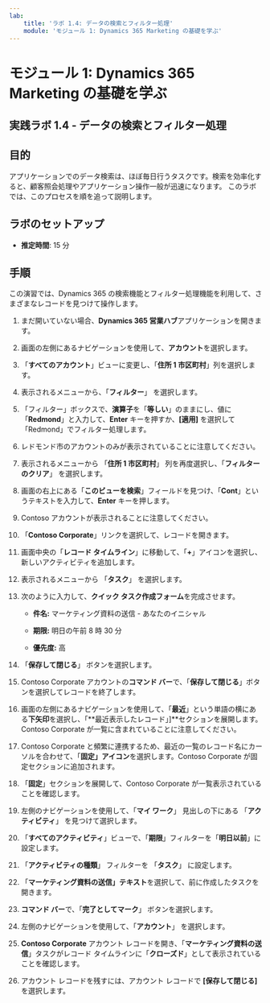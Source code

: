 ```yaml
---
lab:
    title: 'ラボ 1.4: データの検索とフィルター処理'
    module: 'モジュール 1: Dynamics 365 Marketing の基礎を学ぶ'
---
```


モジュール 1: Dynamics 365 Marketing の基礎を学ぶ
========================

## 実践ラボ 1.4 - データの検索とフィルター処理

## 目的

アプリケーションでのデータ検索は、ほぼ毎日行うタスクです。検索を効率化すると、顧客照会処理やアプリケーション操作一般が迅速になります。  このラボでは、このプロセスを順を追って説明します。

## ラボのセットアップ

  - **推定時間**: 15 分

## 手順

この演習では、Dynamics 365 の検索機能とフィルター処理機能を利用して、さまざまなレコードを見つけて操作します。 

1. まだ開いていない場合、**Dynamics 365 営業ハブ**アプリケーションを開きます。 

2. 画面の左側にあるナビゲーションを使用して、**アカウント**を選択します。 

3. 「**すべてのアカウント**」ビューに変更し、「**住所 1 市区町村**」列を選択します。 

4. 表示されるメニューから、「**フィルター**」 を選択します。

5. 「フィルター」ボックスで、**演算子**を「**等しい**」のままにし、値に「**Redmond**」と入力して、**Enter** キーを押すか、**[適用]** を選択して「Redmond」でフィルター処理します。

6. レドモンド市のアカウントのみが表示されていることに注意してください。 

7. 表示されるメニューから 「**住所 1 市区町村**」 列を再度選択し、「**フィルターのクリア**」 を選択します。 

8. 画面の右上にある「**このビューを検索**」フィールドを見つけ、「**Cont**」というテキストを入力して、**Enter** キーを押します。

9. Contoso アカウントが表示されることに注意してください。 

10. 「**Contoso Corporate**」リンクを選択して、レコードを開きます。 

11. 画面中央の「**レコード タイムライン**」に移動して、「**+**」アイコンを選択し、新しいアクティビティを追加します。 

12. 表示されるメニューから 「**タスク**」 を選択します。

13. 次のように入力して、**クイック タスク作成フォーム**を完成させます。

	- **件名:** マーケティング資料の送信 - あなたのイニシャル

	- **期限:** 明日の午前 8 時 30 分

	- **優先度:** 高

14. 「**保存して閉じる**」 ボタンを選択します。

15. Contoso Corporate アカウントの**コマンド バー**で、「**保存して閉じる**」ボタンを選択してレコードを終了します。 

16. 画面の左側にあるナビゲーションを使用して、「**最近**」という単語の横にある**下矢印**を選択し、「**最近表示したレコード」]**セクションを展開します。Contoso Corporate が一覧に含まれていることに注意してください。 

17. Contoso Corporate と頻繁に連携するため、最近の一覧のレコード名にカーソルを合わせて、「**固定」アイコン**を選択します。Contoso Corporate が固定セクションに追加されます。 

18. 「**固定**」セクションを展開して、Contoso Corporate が一覧表示されていることを確認します。 

19. 左側のナビゲーションを使用して、「**マイ ワーク**」 見出しの下にある 「**アクティビティ**」 を見つけて選択します。

20. 「**すべてのアクティビティ**」ビューで、「**期限**」フィルターを「**明日以前**」に設定します。

21. 「**アクティビティの種類**」 フィルターを 「**タスク**」 に設定します。

22. 「**マーケティング資料の送信」テキスト**を選択して、前に作成したタスクを開きます。 

23. **コマンド バー**で、「**完了としてマーク**」 ボタンを選択します。 

24. 左側のナビゲーションを使用して、「**アカウント**」 を選択します。

25. **Contoso Corporate** アカウント レコードを開き、「**マーケティング資料の送信**」タスクがレコード タイムラインに「**クローズド**」として表示されていることを確認します。 

26. アカウント レコードを残すには、アカウント レコードで **[保存して閉じる]** を選択します。 

